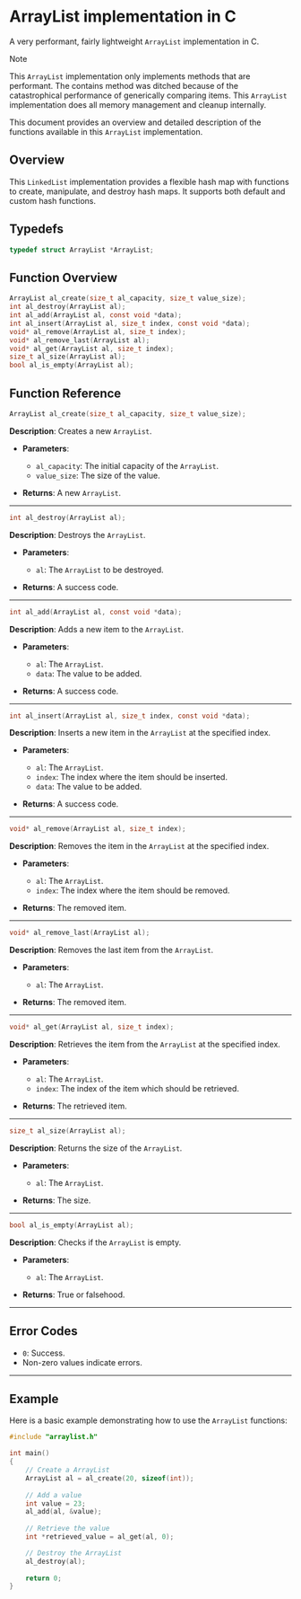# ArrayList implementation in C

A very performant, fairly lightweight `ArrayList` implementation in C.

> [!NOTE]
> This `ArrayList` implementation only implements methods that are performant. The contains method was ditched because of the catastrophical performance of generically comparing items. This `ArrayList` implementation does all memory management and cleanup internally.

 
This document provides an overview and detailed description of the functions available in this `ArrayList` implementation.

## Overview

This `LinkedList` implementation provides a flexible hash map with functions to create, manipulate, and destroy hash maps. It supports both default and custom hash functions.

## Typedefs
```c
typedef struct ArrayList *ArrayList;
```

## Function Overview
```c
ArrayList al_create(size_t al_capacity, size_t value_size);
int al_destroy(ArrayList al);
int al_add(ArrayList al, const void *data);
int al_insert(ArrayList al, size_t index, const void *data);
void* al_remove(ArrayList al, size_t index);
void* al_remove_last(ArrayList al);
void* al_get(ArrayList al, size_t index);
size_t al_size(ArrayList al);
bool al_is_empty(ArrayList al);
```

## Function Reference

```c
ArrayList al_create(size_t al_capacity, size_t value_size);
```

**Description**: Creates a new `ArrayList`.

- **Parameters**:
  - `al_capacity`: The initial capacity of the `ArrayList`.
  - `value_size`: The size of the value.

- **Returns**: A new `ArrayList`.

---

```c
int al_destroy(ArrayList al);
```

**Description**: Destroys the `ArrayList`.

- **Parameters**:
  - `al`: The `ArrayList` to be destroyed.
    
- **Returns**: A success code.

---

```c
int al_add(ArrayList al, const void *data);
```

**Description**: Adds a new item to the `ArrayList`.

- **Parameters**:
  - `al`: The `ArrayList`.
  - `data`: The value to be added.
    
- **Returns**: A success code.

---

```c
int al_insert(ArrayList al, size_t index, const void *data);
```

**Description**: Inserts a new item in the `ArrayList` at the specified index.

- **Parameters**:
  - `al`: The `ArrayList`.
  - `index`: The index where the item should be inserted.
  - `data`: The value to be added.
    
- **Returns**: A success code.

---

```c
void* al_remove(ArrayList al, size_t index);
```

**Description**: Removes the item in the `ArrayList` at the specified index.

- **Parameters**:
  - `al`: The `ArrayList`.
  - `index`: The index where the item should be removed.
    
- **Returns**: The removed item.

---

```c
void* al_remove_last(ArrayList al);
```

**Description**: Removes the last item from the `ArrayList`.

- **Parameters**:
  - `al`: The `ArrayList`.
    
- **Returns**: The removed item.

---

```c
void* al_get(ArrayList al, size_t index);
```

**Description**: Retrieves the item from the `ArrayList` at the specified index.

- **Parameters**:
  - `al`: The `ArrayList`.
  - `index`: The index of the item which should be retrieved.
    
- **Returns**: The retrieved item.

---

```c
size_t al_size(ArrayList al);
```

**Description**: Returns the size of the `ArrayList`.

- **Parameters**:
  - `al`: The `ArrayList`.
    
- **Returns**: The size.

---

```c
bool al_is_empty(ArrayList al);
```

**Description**: Checks if the `ArrayList` is empty.

- **Parameters**:
  - `al`: The `ArrayList`.
    
- **Returns**: True or falsehood.

---

## Error Codes

- `0`: Success.
- Non-zero values indicate errors.

---

## Example

Here is a basic example demonstrating how to use the `ArrayList` functions:

```c
#include "arraylist.h"

int main()
{
	// Create a ArrayList
	ArrayList al = al_create(20, sizeof(int));
	
	// Add a value
	int value = 23;
	al_add(al, &value);
	
	// Retrieve the value
	int *retrieved_value = al_get(al, 0);

	// Destroy the ArrayList
	al_destroy(al);
	
	return 0;
}
```

  

